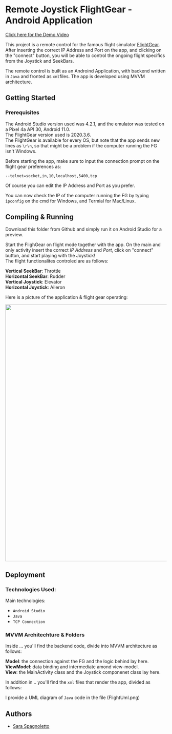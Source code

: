 # Remote Joystick FlightGear - Android Application

[Click here for the Demo Video](https://www.youtube.com/watch?v=Dxv4OBAXZv4)


This project is a remote control for the famous flight simulator [FlightGear](https://www.flightgear.org/).  After inserting the correct IP Address and Port on the app, and clicking on the "connect" button, you will be able to control the ongoing flight specifics from the Joystick and SeekBars.


The remote control is built as an Androind Application, with backend written in `Java` and fronted as `xml`files. The app is developed using MVVM architecture.

## Getting Started

### Prerequisites

The Android Studio version used was 4.2.1, and the emulator was tested on a Pixel 4a API 30, Android 11.0.  
The FlightGear version used is 2020.3.6.  
The FlightGear is available for every OS, but note that the app sends new lines as `\r\n`, so that might be a problem if the computer running the FG isn't Windows.

Before starting the app, make sure to input the connection prompt on the flight gear preferences as: 

```
--telnet=socket,in,10,localhost,5400,tcp
```

Of course you can edit the IP Address and Port as you prefer.

You can now check the IP of the computer running the FG by typing `ipconfig` on the cmd for Windows, and Termial for Mac/Linux.

## Compiling & Running

Download this folder from Github and simply run it on Android Studio for a preview. 

Start the FlighGear on flight mode together with the app.
On the main and only activity insert the correct *IP Address* and *Port*, click on "connect" button, and start playing with the Joystick!  
The flight functionalites controled are as follows:

**Vertical SeekBar**: Throttle  
**Horizontal SeekBar**: Rudder  
**Vertical Joystick**:  Elevator  
**Horizontal Joystick**: Aileron  

Here is a picture of the application & flight gear operating:

<kbd>
  <img src="MediaReadMe/firstpage.PNG" width="800"/>
</kbd>

## Deployment

### Technologies Used:
Main technologies:
- `Android Studio`
- `Java`
- `TCP Connection`

### MVVM Architechture & Folders

Inside ... you'll find the backend code, divide into MVVM architecture as follows:

**Model**: the connection against the FG and the logic behind lay here.  
**ViewModel**: data binding and intermediate amond view-model.  
**View**: the MainActivity class and the Joystick componenet class lay here.

In addition in .. you'll find the `xml` files that render the app, divided as follows:

I provide a UML diagram of `Java` code in the file (FlightUml.png)

## Authors
- [Sara Spagnoletto](https://github.com/saraspagno)
